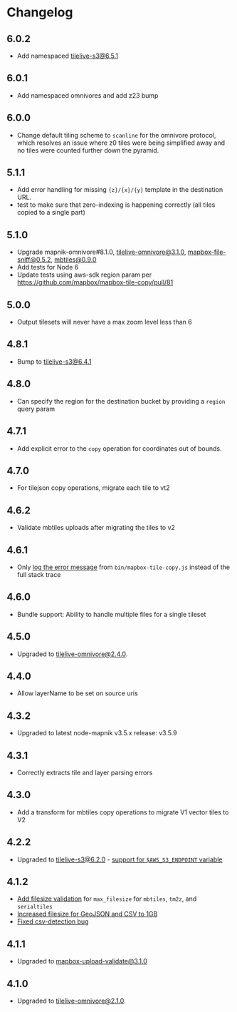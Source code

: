 # Changelog

## 6.0.2

- Add namespaced tilelive-s3@6.5.1

## 6.0.1

- Add namespaced omnivores and add z23 bump

## 6.0.0

- Change default tiling scheme to `scanline` for the omnivore protocol, which resolves an issue where z0 tiles were being simplified away and no tiles were counted further down the pyramid.

## 5.1.1

- Add error handling for missing `{z}/{x}/{y}` template in the destination URL.
- test to make sure that zero-indexing is happening correctly (all tiles copied to a single part)

## 5.1.0

- Upgrade mapnik-omnivore#8.1.0, tilelive-omnivore@3.1.0, mapbox-file-sniff@0.5.2, mbtiles@0.9.0
- Add tests for Node 6
- Update tests using aws-sdk region param per https://github.com/mapbox/mapbox-tile-copy/pull/81

## 5.0.0

- Output tilesets will never have a max zoom level less than 6

## 4.8.1

- Bump to tilelive-s3@6.4.1

## 4.8.0

- Can specify the region for the destination bucket by providing a `region` query param

## 4.7.1

- Add explicit error to the `copy` operation for coordinates out of bounds.

## 4.7.0

- For tilejson copy operations, migrate each tile to vt2

## 4.6.2

- Validate mbtiles uploads after migrating the tiles to v2

## 4.6.1

- Only [log the error message](https://github.com/mapbox/mapbox-tile-copy/pull/70) from `bin/mapbox-tile-copy.js` instead of the full stack trace

## 4.6.0

- Bundle support: Ability to handle multiple files for a single tileset

## 4.5.0

- Upgraded to tilelive-omnivore@2.4.0.

## 4.4.0

- Allow layerName to be set on source uris

## 4.3.2

- Upgraded to latest node-mapnik v3.5.x release: v3.5.9

## 4.3.1

- Correctly extracts tile and layer parsing errors

## 4.3.0

- Add a transform for mbtiles copy operations to migrate V1 vector tiles to V2

## 4.2.2

- Upgraded to tilelive-s3@6.2.0 - [support for `$AWS_S3_ENDPOINT` variable](https://github.com/mapbox/tilelive-s3/pull/79)

## 4.1.2

- [Add filesize validation](https://github.com/mapbox/mapbox-upload-limits/pull/5) for `max_filesize` for `mbtiles`, `tm2z`, and `serialtiles`
- [Increased filesize for GeoJSON and CSV to 1GB](https://github.com/mapbox/mapbox-upload-limits/pull/7)
- [Fixed csv-detection bug](https://github.com/mapbox/mapbox-file-sniff/pull/37/files)

## 4.1.1

- Upgraded to mapbox-upload-validate@3.1.0

## 4.1.0

- Upgraded to tilelive-omnivore@2.1.0.
